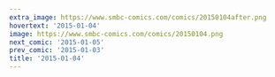 ```yaml
---
extra_image: https://www.smbc-comics.com/comics/20150104after.png
hovertext: '2015-01-04'
image: https://www.smbc-comics.com/comics/20150104.png
next_comic: '2015-01-05'
prev_comic: '2015-01-03'
title: '2015-01-04'
---
```


